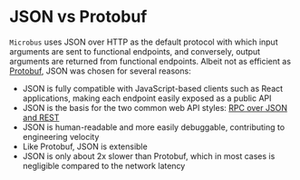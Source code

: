 # JSON vs Protobuf

`Microbus` uses JSON over HTTP as the default protocol with which input arguments are sent to functional endpoints, and conversely, output arguments are returned from functional endpoints. Albeit not as efficient as [Protobuf](https://protobuf.io), JSON was chosen for several reasons:

* JSON is fully compatible with JavaScript-based clients such as React applications, making each endpoint easily exposed as a public API
* JSON is the basis for the two common web API styles: [RPC over JSON and REST](../tech/rpc-vs-rest.md)
* JSON is human-readable and more easily debuggable, contributing to engineering velocity
* Like Protobuf, JSON is extensible
* JSON is only about 2x slower than Protobuf, which in most cases is negligible compared to the network latency
